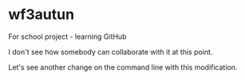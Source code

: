 # wf3autun
For school project - learning GitHub

I don't see how somebody can collaborate with it at this point.

Let's see another change on the command line with this modification.
